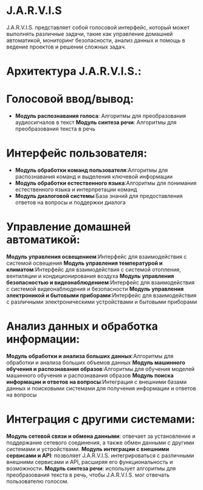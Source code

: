 # J.A.R.V.I.S
J.A.R.V.I.S. представляет собой голосовой интерфейс, который может выполнять различные задачи, такие как управление домашней автоматикой, мониторинг безопасности, анализ данных и помощь в ведение проектов и решении сложных задач.

# Архитектура J.A.R.V.I.S.:


# Голосовой ввод/вывод:
  * __Модуль распознавания голоса__: Алгоритмы для преобразования аудиосигналов в текст
  __Модуль синтеза речи__: Алгоритмы для преобразования текста в речь

# Интерфейс пользователя:
  * __Модуль обработки команд пользователя__:Алгоритмы для распознавания команд и выделения ключевой информации
  * __Модуль обработки естественного языка__:Алгоритмы для понимания естественного языка и интерпретации команд
  * __Модуль диалоговой системы__:База знаний для предоставления ответов на вопросы и поддержки диалога

# Управление домашней автоматикой:
  __Модуль управления освещением__:Интерфейс для взаимодействия с системой освещения
  __Модуль управления температурой и климатом__:Интерфейс для взаимодействия с системой отопления, вентиляции и кондиционирования воздуха
  __Модуль управления безопасностью и видеонаблюдением__:Интерфейс для взаимодействия с системой видеонаблюдения и безопасности
  __Модуль управления электроникой и бытовыми приборами__:Интерфейс для взаимодействия с различными электроническими устройствами и бытовыми приборами

# Анализ данных и обработка информации:
  __Модуль обработки и анализа больших данных__:Алгоритмы для обработки и анализа больших объемов данных
  __Модуль машинного обучения и распознавания образов__:Алгоритмы для обучения моделей машинного обучения и распознавания образов
  __Модуль поиска информации и ответов на вопросы__:Интеграция с внешними базами данных и поисковыми системами для получения информации и ответов на вопросы

# Интеграция с другими системами:
  __Модуль сетевой связи и обмена данными__: отвечает за установление и поддержание сетевого соединения, а также обмен данными с другими системами и устройствами.
  __Модуль интеграции с внешними сервисами и API__: позволяет J.A.R.V.I.S. интегрироваться с различными внешними сервисами и API, расширяя его функциональность и возможности.
  __Модуль синтеза речи__: использует алгоритмы для преобразования текста в речь, чтобы J.A.R.V.I.S. мог отвечать пользователю голосом.
